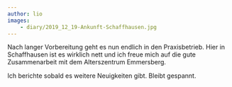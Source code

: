 ```yaml
---
author: lio
images:
    - diary/2019_12_19-Ankunft-Schaffhausen.jpg
---
```


Nach langer Vorbereitung geht es nun endlich in den Praxisbetrieb. Hier in
Schaffhausen ist es wirklich nett und ich freue mich auf die gute Zusammenarbeit
mit dem Alterszentrum Emmersberg.

Ich berichte sobald es weitere Neuigkeiten gibt. Bleibt gespannt.